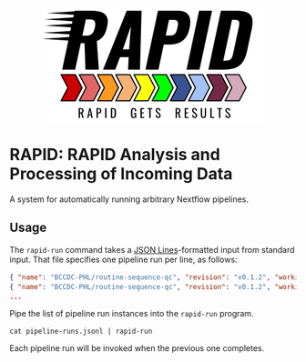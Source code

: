 <p align="center">
  <img src="docs/images/RAPID_logo.png">
</p>

# RAPID: RAPID Analysis and Processing of Incoming Data

A system for automatically running arbitrary Nextflow pipelines.

## Usage

The `rapid-run` command takes a [JSON Lines](https://jsonlines.org/)-formatted input from standard input. That file specifies one pipeline run per line, as follows:

```json
{ "name": "BCCDC-PHL/routine-sequence-qc", "revision": "v0.1.2", "working_directory": "/home/user/analyses", pipeline_params: {"input": "/path/to/input1", "output": "/path/to/output1", ...}}
{ "name": "BCCDC-PHL/routine-sequence-qc", "revision": "v0.1.2", "working_directory": "/home/user/analyses", pipeline_params: {"input": "/path/to/input2", "output": "/path/to/output2", ...}}
...
```

Pipe the list of pipeline run instances into the `rapid-run` program.

```
cat pipeline-runs.jsonl | rapid-run
```

Each pipeline run will be invoked when the previous one completes.

